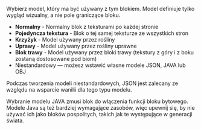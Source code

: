 Wybierz model, który ma być używany z tym blokiem. Model definiuje tylko wygląd wizualny, a nie pole graniczące bloku.

* **Normalny** - Normalny blok z teksturami po każdej stronie
* **Pojedyncza tekstura** - Blok o tej samej teksturze ze wszystkich stron
* **Krzyżyk** - Model używany przez rośliny
* **Uprawy** - Model używany przez rośliny uprawne
* **Blok trawy** - Model używany przez bloki trawy (tekstury z góry i z boku zostaną dostosowane pod biom)
* Niestandardowy — możesz wstawić własne modele JSON, JAVA lub OBJ

Podczas tworzenia modeli niestandardowych, JSON jest zalecany ze względu na wsparcie wanilii dla tego typu modelu.

Wybranie modelu JAVA zmusi blok do włączenia funkcji bloku bytowego. Modele Java są też bardziej wymagające zasobów, więc upewnij się, by nie używać ich jako bloków pospolitych, takich jak te występujące w generacji świata.
